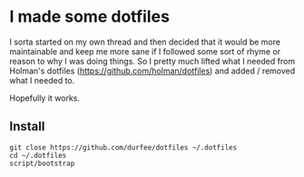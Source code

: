 # I made some dotfiles

I sorta started on my own thread and then decided that it would be more maintainable and keep me more sane if I followed some sort of rhyme or reason to why I was doing things. So I pretty much lifted what I needed from Holman's dotfiles (https://github.com/holman/dotfiles) and added / removed what I needed to.

Hopefully it works.

## Install

```
git close https://github.com/durfee/dotfiles ~/.dotfiles
cd ~/.dotfiles
script/bootstrap
```
